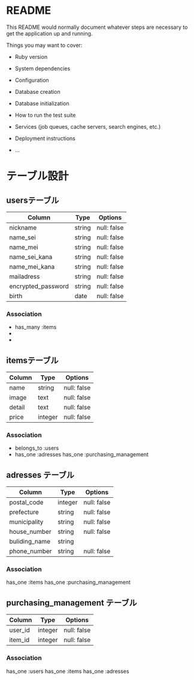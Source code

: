 # README

This README would normally document whatever steps are necessary to get the
application up and running.

Things you may want to cover:

* Ruby version

* System dependencies

* Configuration

* Database creation

* Database initialization

* How to run the test suite

* Services (job queues, cache servers, search engines, etc.)

* Deployment instructions

* ...

# テーブル設計

## usersテーブル

| Column   | Type   | Options     |
| -------- | ------ | ----------- |
| nickname | string | null: false |
| name_sei | string | null: false |
| name_mei | string | null: false |
| name_sei_kana| string | null: false |
| name_mei_kana | string | null: false |
| mailadress| string | null: false |
| encrypted_password | string | null: false |
| birth    | date | null: false |

### Association

- has_many :items
- 
- 

## itemsテーブル

| Column | Type   | Options     |
| ------ | ------ | ----------- |
| name   | string | null: false |
| image  | text | null: false |
| detail | text | null: false |
| price  | integer| null: false |

### Association

- belongs_to :users
- has_one :adresses
  has_one :purchasing_management


## adresses テーブル

| Column | Type   | Options     |
| ------ | ------ | ----------- |
| postal_code| integer| null: false |
| prefecture   | string | null: false |
| municipality | string | null: false |
| house_number | string | null: false |
| buliding_name| string |
| phone_number | string | null: false |

### Association
  has_one :items
  has_one :purchasing_management

## purchasing_management テーブル

| Column | Type   | Options     |
| ------ | ------ | ----------- |
| user_id | integer | null: false|
| item_id | integer | null: false|

### Association
  has_one :users
  has_one :items
  has_one :adresses